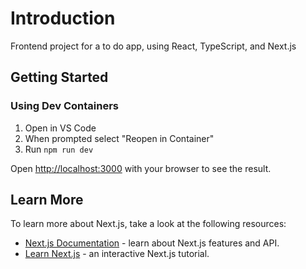 # Introduction

Frontend project for a to do app, using React, TypeScript, and Next.js

## Getting Started

### Using Dev Containers

1.  Open in VS Code
2.  When prompted select "Reopen in Container"
3.  Run `npm run dev`

Open [http://localhost:3000](http://localhost:3000) with your browser to see the result.

## Learn More

To learn more about Next.js, take a look at the following resources:

- [Next.js Documentation](https://nextjs.org/docs) - learn about Next.js features and API.
- [Learn Next.js](https://nextjs.org/learn) - an interactive Next.js tutorial.
